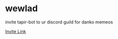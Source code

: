 # wewlad
invite tapir-bot to ur discord guild for danko memeos

[Invite Link](https://discordapp.com/oauth2/authorize?client_id=173642301921296385&scope=bot&permissions=1073216575)
